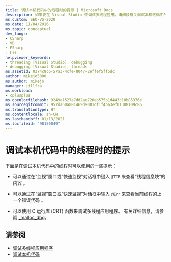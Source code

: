 ```yaml
---
title: 调试本机代码中的线程时的提示 | Microsoft Docs
description: 如果要在 Visual Studio 中调试多线程应用，请阅读有关调试本机代码中的线程的提示列表。
ms.custom: SEO-VS-2020
ms.date: 11/04/2016
ms.topic: conceptual
dev_langs:
- CSharp
- VB
- FSharp
- C++
helpviewer_keywords:
- threading [Visual Studio], debugging
- debugging [Visual Studio], threads
ms.assetid: 0374c8c6-57a3-4cfe-8047-2effef5ff5dc
author: mikejo5000
ms.author: mikejo
manager: jillfra
ms.workload:
- cplusplus
ms.openlocfilehash: 9249e1527a7dd2ae720ab575b1d443c10b85376e
ms.sourcegitcommit: 957da60a881469d9001df1f4ba3ef01388109c86
ms.translationtype: HT
ms.contentlocale: zh-CN
ms.lasthandoff: 01/13/2021
ms.locfileid: "98150049"
---
```

# <a name="tips-for-debugging-threads-in-native-code"></a>调试本机代码中的线程时的提示
下面是在调试本机代码中的线程时可以使用的一些提示：

- 可以通过在“监视”窗口或“快速监视”对话框中键入 `@TIB` 来查看“线程信息块”的内容 。

- 可以通过在“监视”窗口或“快速监视”对话框中输入 `@Err` 来查看当前线程的上一个错误代码 。

- 可以使用 C 运行库 (CRT) 函数来调试多线程应用程序。 有关详细信息，请参阅 [_malloc_dbg](/cpp/c-runtime-library/reference/malloc-dbg)。

## <a name="see-also"></a>请参阅
- [调试多线程应用程序](../debugger/debug-multithreaded-applications-in-visual-studio.md)
- [调试本机代码](../debugger/debugging-native-code.md)